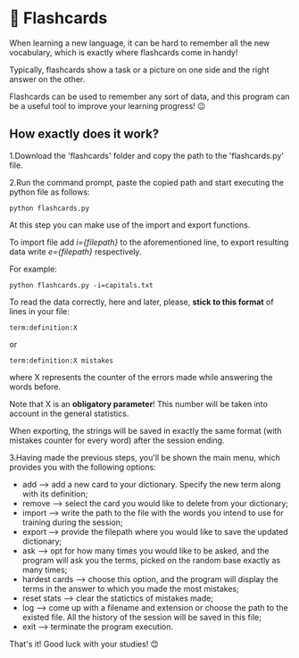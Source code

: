 # :memo: Flashcards

When learning a new language, it can be hard to remember all the new vocabulary, which is exactly where flashcards come in handy!

Typically, flashcards show a task or a picture on one side and the right answer on the other. 

Flashcards can be used to remember any sort of data, and this program can be a useful tool to improve your learning progress! :wink:

## How exactly does it work?

1.Download the 'flashcards' folder and copy the path to the 'flashcards.py' file.

2.Run the command prompt, paste the copied path and start executing the python file as follows:

    python flashcards.py                                              
                                                            
At this step you can make use of the import and export functions.

To import file add _i={filepath}_ to the aforementioned line, to export resulting data write _e={filepath}_ respectively.

For example:

    python flashcards.py -i=capitals.txt

To read the data correctly, here and later, please, __stick to this format__ of lines in your file:

    term:definition:X

or

    term:definition:X mistakes

where X represents the counter of the errors made while answering the words before.

Note that X is an __obligatory parameter__!
This number will be taken into account in the general statistics. 

When exporting, the strings will be saved in exactly the same format (with mistakes counter for every word) after the session ending.

3.Having made the previous steps, you'll be shown the main menu, which provides you with the following options:
   
   - add --> add a new card to your dictionary. Specify the new term along with its definition;
   - remove --> select the card you would like to delete from your dictionary;
   - import --> write the path to the file with the words you intend to use for training during the session;
   - export --> provide the filepath where you would like to save the updated dictionary;
   - ask --> opt for how many times you would like to be asked, and the program will ask you the terms, picked on the random base exactly as many times;
   - hardest cards --> choose this option, and the program will display the terms in the answer to which you made the most mistakes;
   - reset stats --> clear the statictics of mistakes made;
   - log --> come up with a filename and extension or choose the path to the existed file. All the history of the session will be saved in this file;
   - exit --> terminate the program execution.
   
That's it! Good luck with your studies! :blush:
